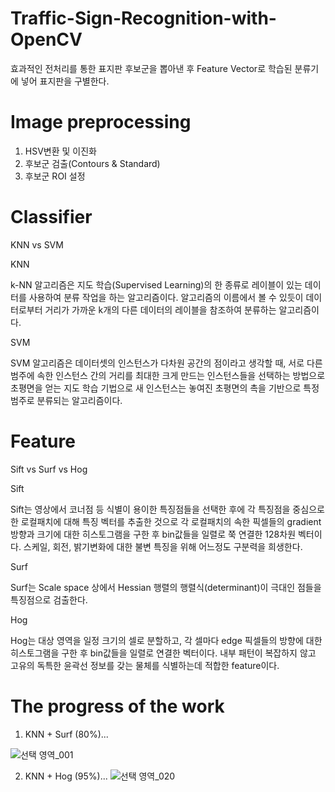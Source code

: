 # Traffic-Sign-Recognition-with-OpenCV
효과적인 전처리를 통한 표지판 후보군을 뽑아낸 후 Feature Vector로 학습된 분류기에 넣어 표지판을 구별한다.

# Image preprocessing
1. HSV변환 및 이진화
2. 후보군 검출(Contours & Standard)
3. 후보군 ROI 설정

# Classifier
KNN vs SVM

KNN

k-NN 알고리즘은 지도 학습(Supervised Learning)의 한 종류로 레이블이 있는 데이터를 사용하여 분류 작업을 하는 알고리즘이다. 알고리즘의 이름에서 볼 수 있듯이 데이터로부터 거리가 가까운 k개의 다른 데이터의 레이블을 참조하여 분류하는 알고리즘이다.

SVM

SVM 알고리즘은 데이터셋의 인스턴스가 다차원 공간의 점이라고 생각할 때, 서로 다른 범주에 속한 인스턴스 간의 거리를 최대한 크게 만드는 인스턴스들을 선택하는 방법으로 초평면을 얻는 지도 학습 기법으로 새 인스턴스는 놓여진 초평면의 촉을 기반으로 특정범주로 분류되는 알고리즘이다.

# Feature
Sift vs Surf vs Hog

Sift

Sift는 영상에서 코너점 등 식별이 용이한 특징점들을 선택한 후에 각 특징점을 중심으로 한 로컬패치에 대해 특징 벡터를 추출한 것으로 각 로컬패치의 속한 픽셀들의 gradient방향과 크기에 대한 히스토그램을 구한 후 bin값들을 일렬로 쭉 연결한 128차원 벡터이다.
스케일, 회전, 밝기변화에 대한 불변 특징을 위해 어느정도 구분력을 희생한다.

Surf

Surf는 Scale space 상에서 Hessian 행렬의 행렬식(determinant)이 극대인 점들을 특징점으로 검출한다.

Hog

Hog는 대상 영역을 일정 크기의 셀로 분할하고, 각 셀마다 edge 픽셀들의 방향에 대한 히스토그램을 구한 후 bin값들을 일렬로 연결한 벡터이다.
내부 패턴이 복잡하지 않고 고유의 독특한 윤곽선 정보를 갖는 물체를 식별하는데 적합한 feature이다.

# The progress of the work
1. KNN + Surf (80%)...

![선택 영역_001](https://user-images.githubusercontent.com/31951367/55569679-f31e1500-573c-11e9-9789-1c6bc55286e1.png)

2. KNN + Hog (95%)...
![선택 영역_020](https://user-images.githubusercontent.com/31951367/56080615-3ca5e880-5e3e-11e9-9f3c-d9d01e16095e.png)





